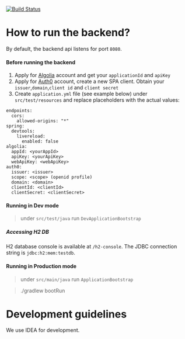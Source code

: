 
[![Build Status](https://travis-ci.org/devchampions/devevents-backend.svg?branch=master)](https://travis-ci.org/devchampions/devevents-backend)

# How to run the backend?

By default, the backend api listens for port `8080`.

#### Before running the backend
1. Apply for [Algolia](https://www.algolia.com) account and get your `applicationId` and `apiKey`
2. Apply for [Auth0](https://auth0.com) account, create a new SPA client. Obtain your `issuer`,`domain`,`client id` and `client secret`
3. Create `application.yml` file (see example below) under `src/test/resources` and replace placeholders with the actual values:
```
endpoints:
  cors:
    allowed-origins: "*"
spring:
  devtools:
    livereload:
      enabled: false
algolia:
  appId: <yourAppId>
  apiKey: <yourApiKey>
  webApiKey: <webApiKey>
auth0:
  issuer: <issuer>
  scope: <scope> (openid profile)
  domain: <domain>
  clientId: <clientId>  
  clientSecret: <clientSecret>
```


#### Running in Dev mode
> under `src/test/java` run `DevApplicationBootstrap`
 
##### Accessing H2 DB
H2 database console is available at `/h2-console`. The JDBC connection string is `jdbc:h2:mem:testdb`. 
 
#### Running in Production mode
> under `src/main/java` run `ApplicationBootstrap`

> ./gradlew bootRun

# Development guidelines
We use IDEA for development.


